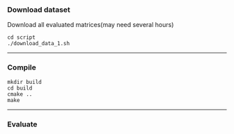 ### Download dataset

Download all evaluated matrices(may need several hours)
```shell
cd script
./download_data_1.sh
```

---
### Compile

```shell
mkdir build
cd build
cmake ..
make
```
---
### Evaluate